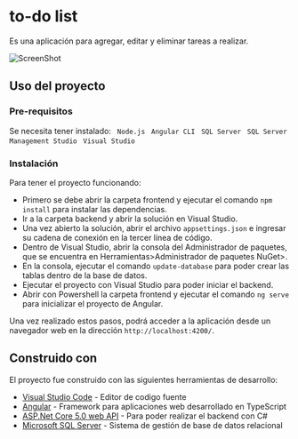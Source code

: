 # to-do list
Es una aplicación para agregar, editar y eliminar tareas a realizar.

![ScreenShot](https://i.imgur.com/FkTsWVw.png)

## Uso del proyecto

### Pre-requisitos

Se necesita tener instalado:
``` Node.js``` 
``` Angular CLI``` 
``` SQL Server``` 
``` SQL Server Management Studio```
``` Visual Studio```  

### Instalación

Para tener el proyecto funcionando:  

* Primero se debe abrir la carpeta frontend y ejecutar el comando ``` npm install ``` para instalar las dependencias.
* Ir a la carpeta backend y abrir la solución en Visual Studio.
* Una vez abierto la solución, abrir el archivo `appsettings.json` e ingresar su cadena de conexión en la tercer línea de código.
* Dentro de Visual Studio, abrir la consola del Administrador de paquetes, que se encuentra en Herramientas>Administrador de paquetes NuGet>.
* En la consola, ejecutar el comando `update-database` para poder crear las tablas dentro de la base de datos.
* Ejecutar el proyecto con Visual Studio para poder iniciar el backend.
* Abrir con Powershell la carpeta frontend y ejecutar el comando `ng serve` para inicializar el proyecto de Angular.

Una vez realizado estos pasos, podrá acceder a la aplicación desde un navegador web en la dirección `http://localhost:4200/`. 

## Construido con

El proyecto fue construido con las siguientes herramientas de desarrollo:

* [Visual Studio Code](https://code.visualstudio.com) - Editor de codigo fuente
* [Angular](https://angular.io/) - Framework para aplicaciones web desarrollado en TypeScript
* [ASP.Net Core 5.0 web API](https://dotnet.microsoft.com/en-us/apps/aspnet/apis) - Para poder realizar el backend con C#
* [Microsoft SQL Server](https://www.microsoft.com/es-es/sql-server/sql-server-downloads) - Sistema de gestión de base de datos relacional